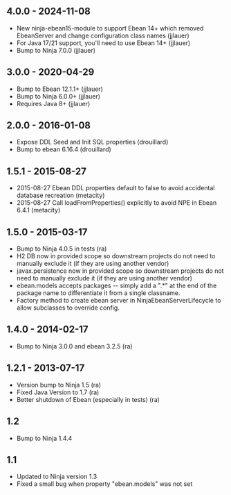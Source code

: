 ## 4.0.0 - 2024-11-08
 * New ninja-ebean15-module to support Ebean 14+ which removed EbeanServer and change configuration class names (jjlauer)
 * For Java 17/21 support, you'll need to use Ebean 14+ (jjlauer)
 * Bump to Ninja 7.0.0 (jjlauer)

## 3.0.0 - 2020-04-29
 * Bump to Ebean 12.1.1+ (jjlauer)
 * Bump to Ninja 6.0.0+ (jjlauer)
 * Requires Java 8+ (jjlauer)

## 2.0.0 - 2016-01-08
 * Expose DDL Seed and Init SQL properties (drouillard)
 * Bump to ebean 6.16.4 (drouillard)

## 1.5.1 - 2015-08-27
 * 2015-08-27 Ebean DDL properties default to false to avoid accidental database recreation (metacity)
 * 2015-08-27 Call loadFromProperties() explicitly to avoid NPE in Ebean 6.4.1 (metacity)

## 1.5.0 - 2015-03-17
 * Bump to Ninja 4.0.5 in tests (ra) 
 * H2 DB now in provided scope so downstream projects do not need to manually
   exclude it (if they are using another vendor)
 * javax.persistence now in provided scope so downstream projects do not need to manually
   exclude it (if they are using another vendor)
 * ebean.models accepts packages -- simply add a ".*" at the end of the package
   name to differentiate it from a single classname.
 * Factory method to create ebean server in NinjaEbeanServerLifecycle
   to allow subclasses to override config.

## 1.4.0 - 2014-02-17
 *  Bump to Ninja 3.0.0 and ebean 3.2.5 (ra)

## 1.2.1 - 2013-07-17
 * Version bump to Ninja 1.5 (ra)
 * Fixed Java Version to 1.7 (ra)
 * Better shutdown of Ebean (especially in tests) (ra)

## 1.2
 * Bump to Ninja 1.4.4

## 1.1
 * Updated to Ninja version 1.3
 * Fixed a small bug when property "ebean.models" was not set